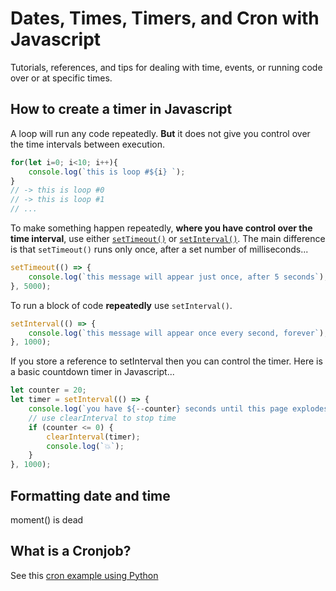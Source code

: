 
# Dates, Times, Timers, and Cron with Javascript
Tutorials, references, and tips for dealing with time, events, or running code over or at specific times.






## How to create a timer in Javascript

A loop will run any code repeatedly. **But** it does not give you control over the time intervals between execution.
```js
for(let i=0; i<10; i++){
	console.log(`this is loop #${i} `);
}
// -> this is loop #0
// -> this is loop #1
// ...
```

To make something happen repeatedly, **where you have control over the time interval**, use either [`setTimeout()`](https://www.w3schools.com/jsref/met_win_settimeout.asp) or [`setInterval()`](https://www.w3schools.com/jsref/met_win_setinterval.asp). The main difference is that `setTimeout()` runs only once, after a set number of milliseconds...
```js
setTimeout(() => {
	console.log(`this message will appear just once, after 5 seconds`);
}, 5000);
```

To run a block of code **repeatedly** use `setInterval()`.
```js
setInterval(() => {
	console.log(`this message will appear once every second, forever`);
}, 1000);
```

If you store a reference to setInterval then you can control the timer. Here is a basic countdown timer in Javascript...
```js
let counter = 20;
let timer = setInterval(() => {
	console.log(`you have ${--counter} seconds until this page explodes!!`);
	// use clearInterval to stop time  
	if (counter <= 0) {
		clearInterval(timer);
		console.log(`💥`);
	}
}, 1000);

```






## Formatting date and time

moment() is dead



## What is a Cronjob?

See this [cron example using Python](https://github.com/omundy/dig333-physical-computing/tree/master/raspberry-pi/cron-example)
